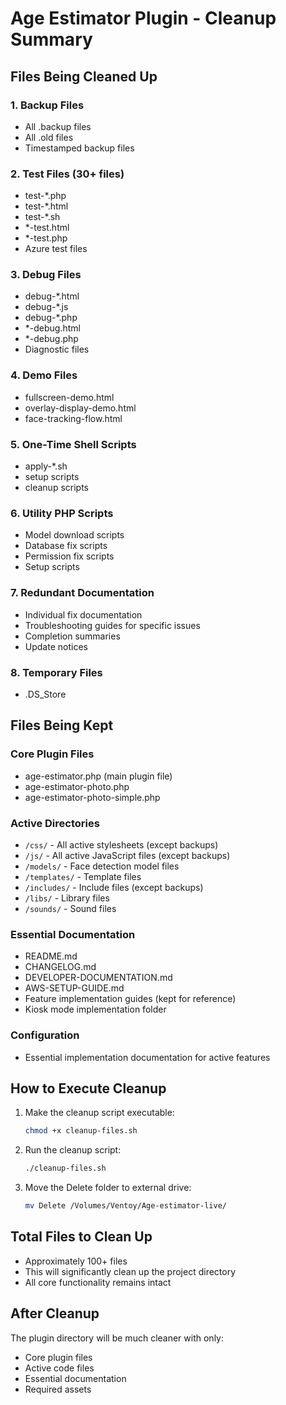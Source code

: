 # Age Estimator Plugin - Cleanup Summary

## Files Being Cleaned Up

### 1. Backup Files
- All .backup files
- All .old files
- Timestamped backup files

### 2. Test Files (30+ files)
- test-*.php
- test-*.html
- test-*.sh
- *-test.html
- *-test.php
- Azure test files

### 3. Debug Files
- debug-*.html
- debug-*.js
- debug-*.php
- *-debug.html
- *-debug.php
- Diagnostic files

### 4. Demo Files
- fullscreen-demo.html
- overlay-display-demo.html
- face-tracking-flow.html

### 5. One-Time Shell Scripts
- apply-*.sh
- setup scripts
- cleanup scripts

### 6. Utility PHP Scripts
- Model download scripts
- Database fix scripts
- Permission fix scripts
- Setup scripts

### 7. Redundant Documentation
- Individual fix documentation
- Troubleshooting guides for specific issues
- Completion summaries
- Update notices

### 8. Temporary Files
- .DS_Store

## Files Being Kept

### Core Plugin Files
- age-estimator.php (main plugin file)
- age-estimator-photo.php
- age-estimator-photo-simple.php

### Active Directories
- `/css/` - All active stylesheets (except backups)
- `/js/` - All active JavaScript files (except backups)
- `/models/` - Face detection model files
- `/templates/` - Template files
- `/includes/` - Include files (except backups)
- `/libs/` - Library files
- `/sounds/` - Sound files

### Essential Documentation
- README.md
- CHANGELOG.md
- DEVELOPER-DOCUMENTATION.md
- AWS-SETUP-GUIDE.md
- Feature implementation guides (kept for reference)
- Kiosk mode implementation folder

### Configuration
- Essential implementation documentation for active features

## How to Execute Cleanup

1. Make the cleanup script executable:
   ```bash
   chmod +x cleanup-files.sh
   ```

2. Run the cleanup script:
   ```bash
   ./cleanup-files.sh
   ```

3. Move the Delete folder to external drive:
   ```bash
   mv Delete /Volumes/Ventoy/Age-estimator-live/
   ```

## Total Files to Clean Up
- Approximately 100+ files
- This will significantly clean up the project directory
- All core functionality remains intact

## After Cleanup
The plugin directory will be much cleaner with only:
- Core plugin files
- Active code files
- Essential documentation
- Required assets
